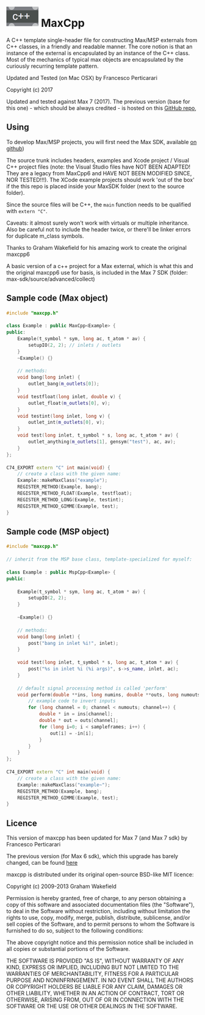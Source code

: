 ![logo](maxcpp.png) MaxCpp
==========================


A C++ template single-header file for constructing Max/MSP externals from C++ classes, in a friendly and readable manner. The core notion is that an instance of the external is encapsulated by an instance of the C++ class. Most of the mechanics of typical max objects are encapsulated by the curiously recurring template pattern.

Updated and Tested (on Mac OSX) by Francesco Perticarari

Copyright (c) 2017

Updated and tested against Max 7 (2017). 
The previous version (base for this one) - which should be always credited - is hosted on this [GitHub repo](https://github.com/grrrwaaa/maxcpp), 

## Using

To develop Max/MSP projects, you will first need the Max SDK, available [on github](https://github.com/Cycling74/max-sdk))

The source trunk includes headers, examples and Xcode project / Visual C++ project files (note: the Visual Studio files have NOT BEEN ADAPTED! They are a legacy from MaxCpp6 and HAVE NOT BEEN MODIFIED SINCE, NOR TESTED!!!). The XCode example projects should work 'out of the box' if the this repo is placed inside your MaxSDK folder (next to the source folder). 

Since the source files will be C++, the ```main``` function needs to be qualified with ```extern "C"```.

Caveats: it almost surely won't work with virtuals or multiple inheritance. Also be careful not to include the header twice, or there'll be linker errors for duplicate m_class symbols.

Thanks to Graham Wakefield for his amazing work to create the original maxcpp6

A basic version of a c++ project for a Max external, which is what this and the original maxcpp6 use for basis, is included in the Max 7 SDK (folder: max-sdk/source/advanced/collect)

## Sample code (Max object)

```cpp
#include "maxcpp.h"

class Example : public MaxCpp<Example> {
public:
	Example(t_symbol * sym, long ac, t_atom * av) { 
		setupIO(2, 2); // inlets / outlets
	}
	~Example() {}	
	
	// methods:
	void bang(long inlet) { 
		outlet_bang(m_outlets[0]);
	}
	void testfloat(long inlet, double v) { 
		outlet_float(m_outlets[0], v);
	}
	void testint(long inlet, long v) { 
		outlet_int(m_outlets[0], v);
	}
	void test(long inlet, t_symbol * s, long ac, t_atom * av) { 
		outlet_anything(m_outlets[1], gensym("test"), ac, av); 
	}
};

C74_EXPORT extern "C" int main(void) {
	// create a class with the given name:
	Example::makeMaxClass("example");
	REGISTER_METHOD(Example, bang);
	REGISTER_METHOD_FLOAT(Example, testfloat);
	REGISTER_METHOD_LONG(Example, testint);
	REGISTER_METHOD_GIMME(Example, test);
}
```

## Sample code (MSP object)

```cpp
#include "maxcpp.h"

// inherit from the MSP base class, template-specialized for myself:

class Example : public MspCpp<Example> {
public:

	Example(t_symbol * sym, long ac, t_atom * av) { 
		setupIO(2, 2); 
	}
	
	~Example() {}	
	
	// methods:
	void bang(long inlet) { 
		post("bang in inlet %i!", inlet); 
	}
	
	void test(long inlet, t_symbol * s, long ac, t_atom * av) { 
		post("%s in inlet %i (%i args)", s->s_name, inlet, ac);
	}
	
	// default signal processing method is called 'perform'
	void perform(double **ins, long numins, double **outs, long numouts, long sampleframes) {
		// example code to invert inputs
		for (long channel = 0; channel < numouts; channel++) {
			double * in = ins[channel];
			double * out = outs[channel];
			for (long i=0; i < sampleframes; i++) {
				out[i] = -in[i];
			}
		}
	}
};

C74_EXPORT extern "C" int main(void) {
	// create a class with the given name:
	Example::makeMaxClass("example~");
	REGISTER_METHOD(Example, bang);
	REGISTER_METHOD_GIMME(Example, test);
}
```

## Licence

This version of maxcpp has been updated for Max 7 (and Max 7 sdk) by Francesco Perticarari

The previous version (for Max 6 sdk), which this upgrade has barely changed, can be found [here](https://github.com/grrrwaaa/maxcpp)

maxcpp is distributed under its original open-source BSD-like MIT licence:

Copyright (c) 2009-2013 Graham Wakefield

Permission is hereby granted, free of charge, to any person obtaining a copy
of this software and associated documentation files (the "Software"), to deal
in the Software without restriction, including without limitation the rights
to use, copy, modify, merge, publish, distribute, sublicense, and/or sell
copies of the Software, and to permit persons to whom the Software is
furnished to do so, subject to the following conditions:

The above copyright notice and this permission notice shall be included in
all copies or substantial portions of the Software.

THE SOFTWARE IS PROVIDED "AS IS", WITHOUT WARRANTY OF ANY KIND, EXPRESS OR
IMPLIED, INCLUDING BUT NOT LIMITED TO THE WARRANTIES OF MERCHANTABILITY,
FITNESS FOR A PARTICULAR PURPOSE AND NONINFRINGEMENT. IN NO EVENT SHALL THE
AUTHORS OR COPYRIGHT HOLDERS BE LIABLE FOR ANY CLAIM, DAMAGES OR OTHER
LIABILITY, WHETHER IN AN ACTION OF CONTRACT, TORT OR OTHERWISE, ARISING FROM,
OUT OF OR IN CONNECTION WITH THE SOFTWARE OR THE USE OR OTHER DEALINGS IN
THE SOFTWARE.
